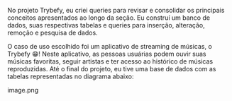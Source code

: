 No projeto Trybefy, eu criei queries para revisar e consolidar os principais conceitos apresentados ao longo da seção. Eu construí um banco de dados, suas respectivas tabelas e queries para inserção, alteração, remoção e pesquisa de dados.

O caso de uso escolhido foi um aplicativo de streaming de músicas, o Trybefy 😁! Neste aplicativo, as pessoas usuárias podem ouvir suas músicas favoritas, seguir artistas e ter acesso ao histórico de músicas reproduzidas. Até o final do projeto, eu tive uma base de dados com as tabelas representadas no diagrama abaixo:

image.png